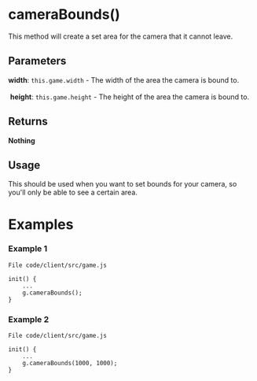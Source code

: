 # cameraBounds()

This method will create a set area for the camera that it cannot leave.
​

## Parameters

**width**: `this.game.width` - The width of the area the camera is bound to.<br><br>
​
**height**: `this.game.height` - The height of the area the camera is bound to.

## Returns

**Nothing**

## Usage

This should be used when you want to set bounds for your camera, so you'll only be able to see a certain area.
​

# Examples

### Example 1

```
File code/client/src/game.js
​
init() {
	...
	g.cameraBounds();
}
```

### Example 2

```
File code/client/src/game.js
​
init() {
	...
	g.cameraBounds(1000, 1000);
}
```
